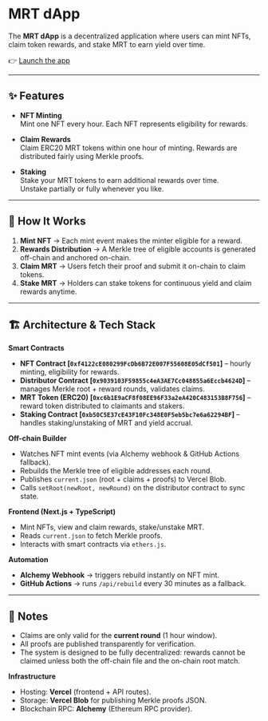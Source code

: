 # MRT dApp

The **MRT dApp** is a decentralized application where users can mint NFTs, claim token rewards, and stake MRT to earn yield over time.  

👉 [Launch the app](https://mrt-nft.vercel.app)  

---

## ✨ Features

- **NFT Minting**  
  Mint one NFT every hour. Each NFT represents eligibility for rewards.  

- **Claim Rewards**  
  Claim ERC20 MRT tokens within one hour of minting. Rewards are distributed fairly using Merkle proofs.  

- **Staking**  
  Stake your MRT tokens to earn additional rewards over time.  
  Unstake partially or fully whenever you like.  

---

## 🔄 How It Works

1. **Mint NFT** → Each mint event makes the minter eligible for a reward.  
2. **Rewards Distribution** → A Merkle tree of eligible accounts is generated off-chain and anchored on-chain.  
3. **Claim MRT** → Users fetch their proof and submit it on-chain to claim tokens.  
4. **Stake MRT** → Holders can stake tokens for continuous yield and claim rewards anytime.  

---

## 🏗 Architecture & Tech Stack

**Smart Contracts**
- **NFT Contract [`0xf4122cE080299FcDb6B72E007F55608E05dCf501`]** – hourly minting, eligibility for rewards.
- **Distributor Contract [`0x9039103F59855c4eA3AE7Cc048855a6Eccb4624D`]** – manages Merkle root + reward rounds, validates claims.
- **MRT Token (ERC20) [`0xc6b1E9aCF8f08EE96F33a2eA420C483153B8F756`]** – reward token distributed to claimants and stakers.
- **Staking Contract [`0xb50C5E37cE43F10Fc348E0F5eb5bc7e6a62294BF`]** – handles staking/unstaking of MRT and yield accrual.

**Off-chain Builder**
- Watches NFT mint events (via Alchemy webhook & GitHub Actions fallback).
- Rebuilds the Merkle tree of eligible addresses each round.
- Publishes `current.json` (root + claims + proofs) to Vercel Blob.
- Calls `setRoot(newRoot, newRound)` on the distributor contract to sync state.

**Frontend (Next.js + TypeScript)**
- Mint NFTs, view and claim rewards, stake/unstake MRT.
- Reads `current.json` to fetch Merkle proofs.
- Interacts with smart contracts via `ethers.js`.

**Automation**
- **Alchemy Webhook** → triggers rebuild instantly on NFT mint.  
- **GitHub Actions** → runs `/api/rebuild` every 30 minutes as a fallback.

---

## 📝 Notes

- Claims are only valid for the **current round** (1 hour window).  
- All proofs are published transparently for verification.  
- The system is designed to be fully decentralized: rewards cannot be claimed unless both the off-chain file and the on-chain root match.

**Infrastructure**
- Hosting: **Vercel** (frontend + API routes).  
- Storage: **Vercel Blob** for publishing Merkle proofs JSON.  
- Blockchain RPC: **Alchemy** (Ethereum RPC provider).  

